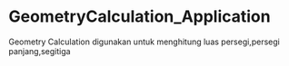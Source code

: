 # GeometryCalculation_Application

Geometry Calculation digunakan untuk menghitung luas persegi,persegi panjang,segitiga
